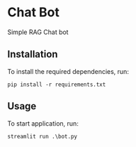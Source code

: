 
# Chat Bot

Simple RAG Chat bot

## Installation

To install the required dependencies, run:

```
pip install -r requirements.txt
```

## Usage

To start application, run:

```
streamlit run .\bot.py
```

